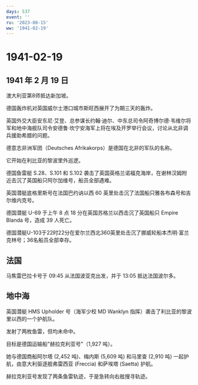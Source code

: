 ```yaml
---
days: 537
event: ''
ru: '2023-08-15'
ww: '1941-02-19'
---
```


# 1941-02-19

## 1941 年 2 月 19 日

澳大利亚第8师抵达新加坡。

德国轰炸机对英国威尔士港口城市斯旺西展开了为期三天的轰炸。

英国外交大臣安东尼·艾登、总参谋长约翰·迪尔、中东总司令阿奇博尔德·韦维尔将军和地中海舰队司令安德鲁·坎宁安海军上将在埃及开罗举行会议，讨论从北非调兵援助希腊的问题。

德意志非洲军团（Deutsches Afrikakorps）是德国在北非的军队的名称。

它开始在利比亚的黎波里外巡逻。

德国鱼雷艇 S.28、S.101 和 S.102
袭击了英国英格兰诺福克海岸，在谢林汉姆附近击沉了英国船只阿尔加维号，船员全部遇难。

英国潜艇底格里斯号在法国巴约讷以西 60
英里处击沉了法国船只雅各布森号和吉尔维内克号。

德国潜艇 U-69 于上午 8 点 18 分在英国苏格兰以西击沉了英国船只 Empire
Blanda 号，造成 39 人死亡。

德国潜艇U-103于22时22分在爱尔兰西北360英里处击沉了挪威轮船本杰明·富兰克林号；36名船员全部幸存。

## 法国

马焦雷巴拉卡号于 09:45 从法国波亚克出发，并于 13:05 抵达法国波尔多。

## 地中海

英国潜艇 HMS Upholder 号（海军少校 MD Wanklyn
指挥）袭击了利比亚的黎波里以西的一个护航队。

发射了两枚鱼雷，但均未命中。

目标是德国运输船"赫拉克利亚号"（1,927 吨）。

她与德国商船阿尔塔 (2,452 吨)、梅内斯 (5,609 吨) 和马里查 (2,910 吨)
一起护航，由意大利驱逐舰弗雷西亚 (Freccia) 和萨埃塔 (Saetta) 护航。

赫拉克利亚号发现了两条鱼雷轨迹，于是急转向右舷搜寻轨迹。